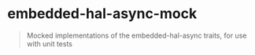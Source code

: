 # embedded-hal-async-mock

> Mocked implementations of the embedded-hal-async traits, for use with unit tests
